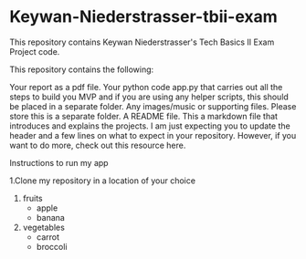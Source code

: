 # Keywan-Niederstrasser-tbii-exam

This repository contains Keywan Niederstrasser's Tech Basics II Exam Project code.

This repository contains the following:

Your report as a pdf file.
Your python code app.py that carries out all the steps to build you MVP and if you are using any helper scripts, this should be placed in a separate folder.
Any images/music or supporting files. Please store this is a separate folder.
A README file. This a markdown file that introduces and explains the projects. I am just expecting you to update the header and a few lines on what to expect in your repository. However, if you want to do more, check out this resource here.

Instructions to run my app

<p>1.Clone my repository in a location of your choice</p>

<ol>
  <li>fruits <ul>
      <li>apple</li>
      <li>banana</li>
  </ul></li>
  <li>vegetables <ul>
      <li>carrot</li>
      <li>broccoli</li>
  </ul></li>
</ol>
